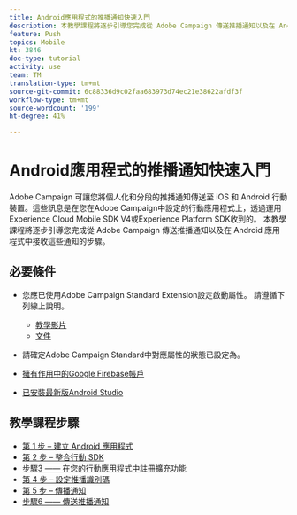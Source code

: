 ```yaml
---
title: Android應用程式的推播通知快速入門
description: 本教學課程將逐步引導您完成從 Adobe Campaign 傳送推播通知以及在 Android 應用程式中接收這些通知的步驟。
feature: Push
topics: Mobile
kt: 3846
doc-type: tutorial
activity: use
team: TM
translation-type: tm+mt
source-git-commit: 6c88336d9c02faa683973d74ec21e38622afdf3f
workflow-type: tm+mt
source-wordcount: '199'
ht-degree: 41%

---
```


# Android應用程式的推播通知快速入門

Adobe Campaign 可讓您將個人化和分段的推播通知傳送至 iOS 和 Android 行動裝置。這些訊息是在您在Adobe Campaign中設定的行動應用程式上，透過運用Experience Cloud Mobile SDK V4或Experience Platform SDK收到的。
本教學課程將逐步引導您完成從 Adobe Campaign 傳送推播通知以及在 Android 應用程式中接收這些通知的步驟。

## 必要條件

* 您應已使用Adobe Campaign Standard Extension設定啟動屬性。 請遵循下列線上說明。
   * [教學影片](https://video.tv.adobe.com/v/26224?quality=12&captions=chi_hant)
   * [文件](https://docs.adobe.com/content/help/en/campaign-learn/campaign-standard-tutorials/communication-channels/mobile/configure-mobile-apps-using-aep-sdk.html)

* 請確定Adobe Campaign Standard中對應屬性的狀態已設定為。
* [擁有作用中的Google Firebase帳戶](https://firebase.google.com)
* [已安裝最新版Android Studio](https://developer.android.com/studio)

## 教學課程步驟

* [第 1 步 – 建立 Android 應用程式](/help/tutorial-push-notifications-android/create-android-app.md)
* [第 2 步 – 整合行動 SDK](/help/tutorial-push-notifications-android/integrating-with-mobile-sdk.md)
* [步驟3 —— 在您的行動應用程式中註冊擴充功能](/help/tutorial-push-notifications-android/register-mobile-extensions.md)
* [第 4 步 – 設定推播識別碼](/help/tutorial-push-notifications-android/set-push-identifier.md)
* [第 5 步 – 傳播通知](/help/tutorial-push-notifications-android/propagate-notification.md)
* [步驟6 —— 傳送推播通知](/help/tutorial-push-notifications-android/send-push-notification.md)
